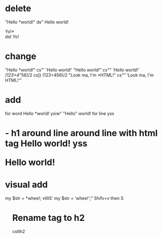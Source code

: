 # delete
"Hello *world!"           ds"         Hello world!
<div>Yo!*</div>           dst         Yo!

# change
"Hello *world!"           cs"'         'Hello world!'
"Hello *world!"           cs"<q>         <q>Hello world!</q>
[123+4*56]/2              cs])        (123+456)/2
"Look ma, I'm *HTML!"     cs"<q>      <q>Look ma, I'm HTML!</q>

# add
for word
Hello *world!             ysiw"       "Hello" world!
for line
yss<h1> - h1 around line
around line with html tag
Hello world!              yss<p>      <p>Hello world!</p>

# visual add
my $str = *whee!;         vllllS'     my $str = 'whee!';"
Shifv+v then S<ul>

# Rename tag to h2
cstth2
